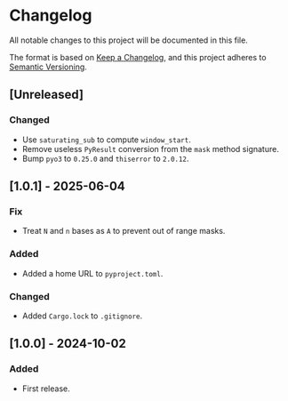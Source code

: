 # Changelog

All notable changes to this project will be documented in this file.

The format is based on [Keep a Changelog](https://keepachangelog.com/en/1.0.0/),
and this project adheres to [Semantic Versioning](https://semver.org/spec/v2.0.0.html).

## [Unreleased]

### Changed
- Use `saturating_sub` to compute `window_start`.
- Remove useless `PyResult` conversion from the `mask` method signature.
- Bump `pyo3` to `0.25.0` and `thiserror` to `2.0.12`.

## [1.0.1] - 2025-06-04
### Fix
- Treat `N` and `n` bases as `A` to prevent out of range masks.

### Added
- Added a home URL to `pyproject.toml`.

### Changed
- Added `Cargo.lock` to `.gitignore`.

## [1.0.0] - 2024-10-02
### Added
- First release.
